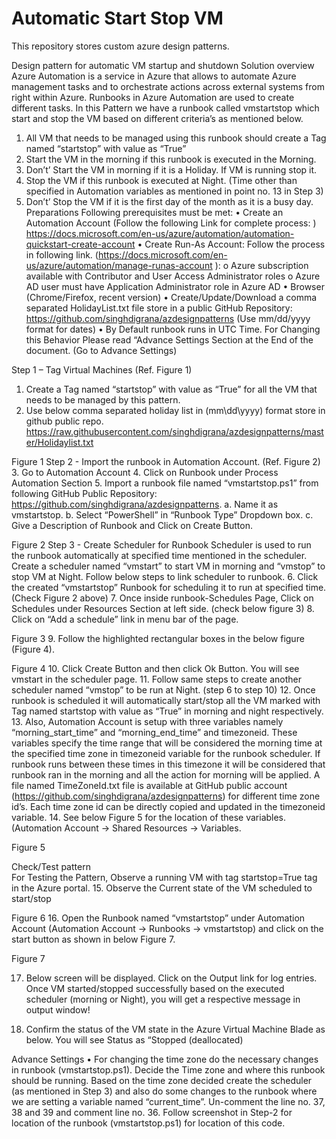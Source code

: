 # Automatic Start Stop VM
This repository stores custom azure design patterns.

Design pattern for automatic VM startup and shutdown
Solution overview
Azure Automation is a service in Azure that allows to automate Azure management tasks and to orchestrate actions across external systems from right within Azure. Runbooks in Azure Automation are used to create different tasks. 
In this Pattern we have a runbook called vmstartstop which start and stop the VM based on different criteria’s as mentioned below.
1.	All VM that needs to be managed using this runbook should create a Tag named “startstop” with value as “True”
2.	Start the VM in the morning if this runbook is executed in the Morning.
3.	Don’t’ Start the VM in morning if it is a Holiday. If VM is running stop it.
4.	Stop the VM if this runbook is executed at Night. (Time other than specified in Automation variables as mentioned in point no. 13 in Step 3)
5.	Don’t’ Stop the VM if it is the first day of the month as it is a busy day.
Preparations
Following prerequisites must be met:
•	Create an Automation Account (Follow the following Link for complete process: ) https://docs.microsoft.com/en-us/azure/automation/automation-quickstart-create-account 
•	Create Run-As Account: Follow the process in following link. (https://docs.microsoft.com/en-us/azure/automation/manage-runas-account ):
o	Azure subscription available with Contributor and User Access Administrator roles
o	Azure AD user must have Application Administrator role in Azure AD
•	Browser (Chrome/Firefox, recent version)
•	Create/Update/Download a comma separated HolidayList.txt file store in a public GitHub Repository: https://github.com/singhdigrana/azdesignpatterns (Use mm/dd/yyyy format for dates)
•	By Default runbook runs in UTC Time. For Changing this Behavior Please read “Advance Settings Section at the End of the document. (Go to Advance Settings)

Step 1 – Tag Virtual Machines (Ref. Figure 1)
1.	Create a Tag named “startstop” with value as “True” for all the VM that needs to be managed by this pattern.
2.	Use below comma separated holiday list in (mm\dd\yyyy) format store in github public repo. https://raw.githubusercontent.com/singhdigrana/azdesignpatterns/master/Holidaylist.txt 
 
Figure 1
Step 2 - Import the runbook in Automation Account. (Ref. Figure 2)
3.	Go to Automation Account
4.	Click on Runbook under Process Automation Section
5.	Import a runbook file named “vmstartstop.ps1” from following GitHub Public Repository: https://github.com/singhdigrana/azdesignpatterns.
a.	Name it as vmstartstop.
b.	Select “PowerShell” in “Runbook Type” Dropdown box.
c.	Give a Description of Runbook and Click on Create Button.
 
Figure 2
Step 3 - Create Scheduler for Runbook
Scheduler is used to run the runbook automatically at specified time mentioned in the scheduler. Create a scheduler named “vmstart” to start VM in morning and “vmstop” to stop VM at Night. Follow below steps to link scheduler to runbook.
6.	Click the created “vmstartstop” Runbook for scheduling it to run at specified time. (Check Figure 2 above)
7.	Once inside runbook-Schedules Page, Click on Schedules under Resources Section at left side. (check below figure 3)
8.	Click on “Add a schedule” link in menu bar of the page.

 
Figure 3
9.	Follow the highlighted rectangular boxes in the below figure (Figure 4).
 
Figure 4
10.	Click Create Button and then click Ok Button. You will see vmstart in the scheduler page.
11.	Follow same steps to create another scheduler named “vmstop” to be run at Night. (step 6 to step 10)
12.	Once runbook is scheduled it will automatically start/stop all the VM marked with Tag named startstop with value as “True” in morning and night respectively.
13.	Also, Automation Account is setup with three variables namely “morning_start_time” and “morning_end_time” and timezoneid. These variables specify the time range that will be considered the morning time at the specified time zone in timezoneid variable for the runbook scheduler. If runbook runs between these times in this timezone it will be considered that runbook ran in the morning and all the action for morning will be applied. A file named TimeZoneId.txt file is available at GitHub public account (https://github.com/singhdigrana/azdesignpatterns) for different time zone id’s. Each time zone id can be directly copied and updated in the timezoneid variable.
14.	 See below Figure 5 for the location of these variables. (Automation Account -> Shared Resources -> Variables.


 
Figure 5

Check/Test pattern	
For Testing the Pattern, Observe a running VM with tag startstop=True tag in the Azure portal.
15.	Observe the Current state of the VM scheduled to start/stop
 
Figure 6
16.	Open the Runbook named “vmstartstop” under Automation Account (Automation Account -> Runbooks -> vmstartstop) and click on the start button as shown in below Figure 7.
 
Figure 7
 
17.	Below screen will be displayed. Click on the Output link for log entries. Once VM started/stopped successfully based on the executed scheduler (morning or Night), you will get a respective message in output window!

 
18.	Confirm the status of the VM state in the Azure Virtual Machine Blade as below. You will see Status as “Stopped (deallocated)
 
Advance Settings
•	For changing the time zone do the necessary changes in runbook (vmstartstop.ps1). Decide the Time zone and where this runbook should be running. Based on the time zone decided create the scheduler (as mentioned in Step 3) and also do some changes to the runbook where we are setting a variable named “current_time”. Un-comment the line no. 37, 38 and 39 and comment line no. 36. Follow screenshot in Step-2 for location of the runbook (vmstartstop.ps1) for location of this code.
 

